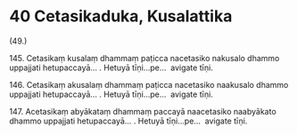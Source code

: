 # 40 Cetasikaduka, Kusalattika

(49.)

145\. Cetasikaṃ kusalaṃ dhammaṃ paṭicca nacetasiko nakusalo dhammo uppajjati hetupaccayā… . Hetuyā tīṇi…pe…  avigate tīṇi.

146\. Cetasikaṃ akusalaṃ dhammaṃ paṭicca nacetasiko naakusalo dhammo uppajjati hetupaccayā… . Hetuyā tīṇi…pe…  avigate tīṇi.

147\. Acetasikaṃ abyākataṃ dhammaṃ paccayā naacetasiko naabyākato dhammo uppajjati hetupaccayā… . Hetuyā tīṇi…pe…  avigate tīṇi.
